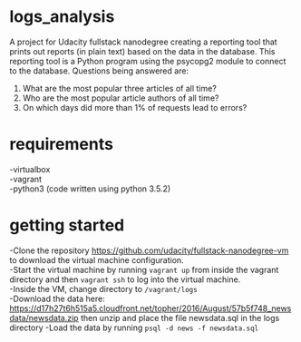 # logs_analysis

A project for Udacity fullstack nanodegree creating a reporting tool that prints out reports (in plain text) based on the data in the database. This reporting tool is a Python program using the psycopg2 module to connect to the database.  Questions being answered are:
  1. What are the most popular three articles of all time?
  2. Who are the most popular article authors of all time?
  3. On which days did more than 1% of requests lead to errors?
  
# requirements

-virtualbox  
-vagrant  
-python3 (code written using python 3.5.2)  

# getting started

-Clone the repository https://github.com/udacity/fullstack-nanodegree-vm to download the virtual machine configuration.  
-Start the virtual machine by running `vagrant up` from inside the vagrant directory and then `vagrant ssh` to log into the virtual machine.  
-Inside the VM, change directory to `/vagrant/logs`  
-Download the data here: https://d17h27t6h515a5.cloudfront.net/topher/2016/August/57b5f748_newsdata/newsdata.zip then unzip and place the file newsdata.sql in the logs directory
-Load the data by running `psql -d news -f newsdata.sql`
